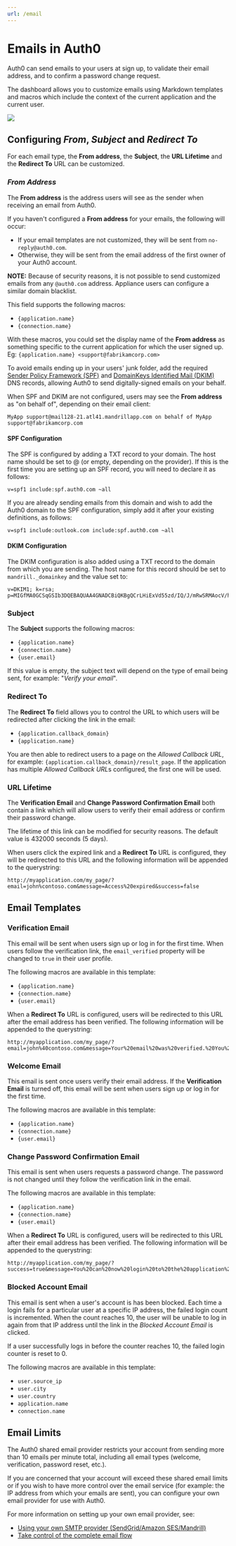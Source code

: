 ```yaml
---
url: /email
---
```


# Emails in Auth0

Auth0 can send emails to your users at sign up, to validate their email address, and to confirm a password change request.

The dashboard allows you to customize emails using Markdown templates and macros which include the context of the current application and the current user.

![](/media/articles/email/index/emails-fields.png)

## Configuring *From*, *Subject* and *Redirect To*

For each email type, the **From address**, the **Subject**, the **URL Lifetime** and the **Redirect To** URL can be customized.

### *From Address*

The **From address** is the address users will see as the sender when receiving an email from Auth0.

If you haven't configured a **From address** for your emails, the following will occur:

* If your email templates are not customized, they will be sent from `no-reply@auth0.com`.
* Otherwise, they will be sent from the email address of the first owner of your Auth0 account.

**NOTE:** Because of security reasons, it is not possible to send customized emails from any `@auth0.com` address. Appliance users can configure a similar domain blacklist.

This field supports the following macros:

- `{application.name}`
- `{connection.name}`

With these macros, you could set the display name of the **From address** as something specific to the current application for which the user signed up. Eg: `{application.name} <support@fabrikamcorp.com>`

To avoid emails ending up in your users' junk folder, add the required [Sender Policy Framework (SPF)](http://en.wikipedia.org/wiki/Sender_Policy_Framework) and [DomainKeys Identified Mail (DKIM)](http://en.wikipedia.org/wiki/DKIM) DNS records, allowing Auth0 to send digitally-signed emails on your behalf.

When SPF and DKIM are not configured, users may see the **From address** as "on behalf of", depending on their email client:

`MyApp support@mail128-21.atl41.mandrillapp.com on behalf of MyApp support@fabrikamcorp.com`

#### SPF Configuration

The SPF is configured by adding a TXT record to your domain. The host name should be set to @ (or empty, depending on the provider). If this is the first time you are setting up an SPF record, you will need to declare it as follows:

```
v=spf1 include:spf.auth0.com ~all
```

If you are already sending emails from this domain and wish to add the Auth0 domain to the SPF configuration, simply add it after your existing definitions, as follows:

```
v=spf1 include:outlook.com include:spf.auth0.com ~all
```

#### DKIM Configuration

The DKIM configuration is also added using a TXT record to the domain from which you are sending. The host name for this record should be set to `mandrill._domainkey` and the value set to:

```
v=DKIM1; k=rsa; p=MIGfMA0GCSqGSIb3DQEBAQUAA4GNADCBiQKBgQCrLHiExVd55zd/IQ/J/mRwSRMAocV/hMB3jXwaHH36d9NaVynQFYV8NaWi69c1veUtRzGt7yAioXqLj7Z4TeEUoOLgrKsn8YnckGs9i3B3tVFB+Ch/4mPhXWiNfNdynHWBcPcbJ8kjEQ2U8y78dHZj1YeRXXVvWob2OaKynO8/lQIDAQAB;
```

### Subject

The **Subject** supports the following macros:

- `{application.name}`
- `{connection.name}`
- `{user.email}`

If this value is empty, the subject text will depend on the type of email being sent, for example: "*Verify your email*".

### Redirect To

The **Redirect To** field allows you to control the URL to which users will be redirected after clicking the link in the email:

- `{application.callback_domain}`
- `{application.name}`

You are then able to redirect users to a page on the *Allowed Callback URL*, for example: `{application.callback_domain}/result_page`. If the application has multiple *Allowed Callback URL*s configured, the first one will be used.

### URL Lifetime

The **Verification Email** and **Change Password Confirmation Email** both contain a link which will allow users to verify their email address or confirm their password change.

The lifetime of this link can be modified for security reasons. The default value is 432000 seconds (5 days).

When users click the expired link and a **Redirect To** URL is configured, they will be redirected to this URL and the following information will be appended to the querystring:

```
http://myapplication.com/my_page/?email=john%contoso.com&message=Access%20expired&success=false
```

## Email Templates

### Verification Email

This email will be sent when users sign up or log in for the first time. When users follow the verification link, the `email_verified` property will be changed to `true` in their user profile.

The following macros are available in this template:

- `{application.name}`
- `{connection.name}`
- `{user.email}`

When a **Redirect To** URL is configured, users will be redirected to this URL after the email address has been verified. The following information will be appended to the querystring:

```
http://myapplication.com/my_page/?email=john%40contoso.com&message=Your%20email%20was%20verified.%20You%20can%20continue%20using%20the%20application.&success=true
```

### Welcome Email

This email is sent once users verify their email address. If the **Verification Email** is turned off, this email will be sent when users sign up or log in for the first time.

The following macros are available in this template:

- `{application.name}`
- `{connection.name}`
- `{user.email}`

### Change Password Confirmation Email

This email is sent when users requests a password change. The password is not changed until they follow the verification link in the email.

The following macros are available in this template:

- `{application.name}`
- `{connection.name}`
- `{user.email}`

When a **Redirect To** URL is configured, users will be redirected to this URL after their email address has been verified. The following information will be appended to the querystring:

```
http://myapplication.com/my_page/?success=true&message=You%20can%20now%20login%20to%20the%20application%20with%20the%20new%20password.
```

### Blocked Account Email

This email is sent when a user's account is has been blocked. Each time a login fails for a particular user at a specific IP address, the failed login count is incremented. When the count reaches 10, the user will be unable to log in again from that IP address until the link in the *Blocked Account Email* is clicked.

If a user successfully logs in before the counter reaches 10, the failed login counter is reset to 0.

The following macros are available in this template:

- `user.source_ip`
- `user.city`
- `user.country`
- `application.name`
- `connection.name`

## Email Limits

The Auth0 shared email provider restricts your account from sending more than 10 emails per minute total, including all email types (welcome, verification, password reset, etc.).

If you are concerned that your account will exceed these shared email limits or if you wish to have more control over the email service (for example: the IP address from which your emails are sent), you can configure your own email provider for use with Auth0.

For more information on setting up your own email provider, see:
* [Using your own SMTP provider (SendGrid/Amazon SES/Mandrill)](/email/providers)
* [Take control of the complete email flow](/email/custom)
